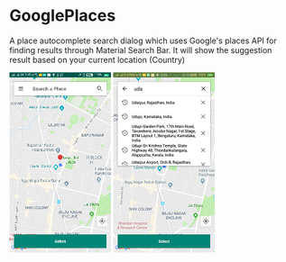 # GooglePlaces
A place autocomplete search dialog which uses Google's places API for finding results through Material Search Bar. It will show the suggestion result based on your current location (Country)


<img src="https://github.com/karagarwal/GooglePlaces/blob/master/app/screenshots/Screenshot_1.png">


<img src="https://github.com/karagarwal/GooglePlaces/blob/master/app/screenshots/Screenshot_2.png">


